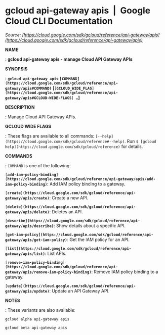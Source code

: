 # gcloud api-gateway apis  |  Google Cloud CLI Documentation

*Source: [https://cloud.google.com/sdk/gcloud/reference/api-gateway/apis](https://cloud.google.com/sdk/gcloud/reference/api-gateway/apis)*

**NAME**

: **gcloud api-gateway apis - manage Cloud API Gateway APIs**

**SYNOPSIS**

: **`gcloud api-gateway apis` `[COMMAND](https://cloud.google.com/sdk/gcloud/reference/api-gateway/apis#COMMAND)` [`[GCLOUD_WIDE_FLAG](https://cloud.google.com/sdk/gcloud/reference/api-gateway/apis#GCLOUD-WIDE-FLAGS) …`]**

**DESCRIPTION**

: Manage Cloud API Gateway APIs.

**GCLOUD WIDE FLAGS**

: These flags are available to all commands: `[--help](https://cloud.google.com/sdk/gcloud/reference#--help)`.
Run `$ [gcloud help](https://cloud.google.com/sdk/gcloud/reference)` for details.

**COMMANDS**

: ``COMMAND`` is one of the following:

**`[add-iam-policy-binding](https://cloud.google.com/sdk/gcloud/reference/api-gateway/apis/add-iam-policy-binding)`**:
Add IAM policy binding to a gateway.

**`[create](https://cloud.google.com/sdk/gcloud/reference/api-gateway/apis/create)`**:
Create a new API.

**`[delete](https://cloud.google.com/sdk/gcloud/reference/api-gateway/apis/delete)`**:
Deletes an API.

**`[describe](https://cloud.google.com/sdk/gcloud/reference/api-gateway/apis/describe)`**:
Show details about a specific API.

**`[get-iam-policy](https://cloud.google.com/sdk/gcloud/reference/api-gateway/apis/get-iam-policy)`**:
Get the IAM policy for an API.

**`[list](https://cloud.google.com/sdk/gcloud/reference/api-gateway/apis/list)`**:
List APIs.

**`[remove-iam-policy-binding](https://cloud.google.com/sdk/gcloud/reference/api-gateway/apis/remove-iam-policy-binding)`**:
Remove IAM policy binding to a gateway.

**`[update](https://cloud.google.com/sdk/gcloud/reference/api-gateway/apis/update)`**:
Update an API Gateway API.

**NOTES**

: These variants are also available:

```
gcloud alpha api-gateway apis
```

```
gcloud beta api-gateway apis
```